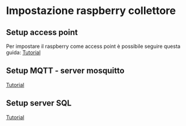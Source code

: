 # Impostazione raspberry collettore

## Setup access point

Per impostare il raspberry come access point è possibile seguire questa guida: [Tutorial](https://www.raspberrypi.org/documentation/configuration/wireless/access-point.md)

## Setup MQTT - server mosquitto

[Tutorial](https://appcodelabs.com/introduction-to-iot-build-an-mqtt-server-using-raspberry-pi)

## Setup server SQL

[Tutorial](https://pimylifeup.com/raspberry-pi-mysql/)
